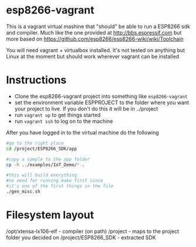 esp8266-vagrant
===============

This is a vagrant virtual mashine that "should" be able to
run a ESP8266 sdk and compiler. Much like the one provided
at http://bbs.espressif.com but more based on 
https://github.com/esp8266/esp8266-wiki/wiki/Toolchain

You will need vagrant + virtualbox installed.
It's not tested on anything but Linux at the moment
but should work wherever vagrant can be installed


Instructions
============

* Clone the esp8266-vagrant project into something like
  `esp8266-vagrant`
* set the environment variable ESPPROJECT to the folder where
  you want your project to live. If you don't do this it will be 
  in ../project
* run `vagrant up` to get things started
* run `vagrant ssh` to log on to the machine

After you have logged in to the virtual machine do the following

````bash
#go to the right place
cd /project/ESP8266_SDK/app

#copy a sample to the app folder
cp -R ../examples/IoT_Demo/* .

#this will build everything
#no need for running make first since 
#it's one of the first things in the file
./gen_misc.sh
````



Filesystem layout
=================

/opt/xtensa-lx106-elf		- compiler (on path)
/project					- maps to the project folder you decided on
/project/ESP8266_SDK		- extracted SDK
